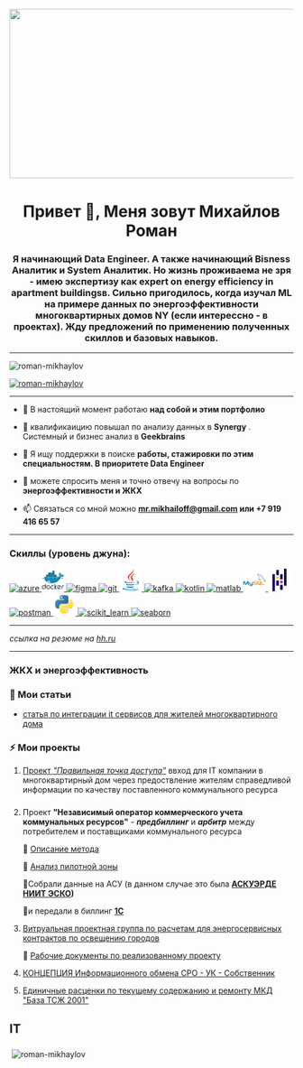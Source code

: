 <br clear="both">

</div>


<div align="center">
  <img height="300" width="600" src="https://user-images.githubusercontent.com/74038190/225813708-98b745f2-7d22-48cf-9150-083f1b00d6c9.gif"  />
</div>
<h1 align="center">Привет 👋, Меня зовут Михайлов Роман</h1>
<h3 align="center">Я начинающий Data Engineer. А также начинающий Bisness Аналитик и System Аналитик. Но жизнь проживаема не зря - имею экспертизу как expert on energy efficiency in apartment buildingsв. Сильно пригодилось, когда изучал ML на примере данных по энергоэффективности многоквартирных домов NY (если интерессно - в проектах). Жду предложений по применению полученных скиллов и базовых навыков. </h3>

***

<p align="left"> <img src="https://komarev.com/ghpvc/?username=roman-mikhaylov&label=Profile%20views&color=0e75b6&style=flat" alt="roman-mikhaylov" /> </p>

<p align="left"> <a href="https://github.com/ryo-ma/github-profile-trophy"><img src="https://github-profile-trophy.vercel.app/?username=roman-mikhaylov" alt="roman-mikhaylov" /></a> </p>

***

- 🔭 В настоящий момент работаю **над собой и этим портфолио**

- 🌱 квалификаицию повышал по анализу данных  в **Synergy** . Системный и бизнес анализ в **Geekbrains**

- 🤝 Я ищу поддержки в поиске **работы, стажировки по этим специальностям. В приоритете Data Engineer**

- 💬 можете спросить меня и точно отвечу на вопросы по **энергоэффективности и ЖКХ**

- 📫 Связаться со мной можно **mr.mikhailoff@gmail.com или +7 919 416 65 57**

***

<h3 align="left">Скиллы (уровень джуна):</h3>
<p align="left"> <a href="https://azure.microsoft.com/en-in/" target="_blank" rel="noreferrer"> <img src="https://www.vectorlogo.zone/logos/microsoft_azure/microsoft_azure-icon.svg" alt="azure" width="40" height="40"/> </a> <a href="https://www.docker.com/" target="_blank" rel="noreferrer"> <img src="https://raw.githubusercontent.com/devicons/devicon/master/icons/docker/docker-original-wordmark.svg" alt="docker" width="40" height="40"/> </a> <a href="https://www.figma.com/" target="_blank" rel="noreferrer"> <img src="https://www.vectorlogo.zone/logos/figma/figma-icon.svg" alt="figma" width="40" height="40"/> </a> <a href="https://git-scm.com/" target="_blank" rel="noreferrer"> <img src="https://www.vectorlogo.zone/logos/git-scm/git-scm-icon.svg" alt="git" width="40" height="40"/> </a> <a href="https://www.java.com" target="_blank" rel="noreferrer"> <img src="https://raw.githubusercontent.com/devicons/devicon/master/icons/java/java-original.svg" alt="java" width="40" height="40"/> </a> <a href="https://kafka.apache.org/" target="_blank" rel="noreferrer"> <img src="https://www.vectorlogo.zone/logos/apache_kafka/apache_kafka-icon.svg" alt="kafka" width="40" height="40"/> </a> <a href="https://kotlinlang.org" target="_blank" rel="noreferrer"> <img src="https://www.vectorlogo.zone/logos/kotlinlang/kotlinlang-icon.svg" alt="kotlin" width="40" height="40"/> </a> <a href="https://www.mathworks.com/" target="_blank" rel="noreferrer"> <img src="https://upload.wikimedia.org/wikipedia/commons/2/21/Matlab_Logo.png" alt="matlab" width="40" height="40"/> </a> <a href="https://www.mysql.com/" target="_blank" rel="noreferrer"> <img src="https://raw.githubusercontent.com/devicons/devicon/master/icons/mysql/mysql-original-wordmark.svg" alt="mysql" width="40" height="40"/> </a> <a href="https://pandas.pydata.org/" target="_blank" rel="noreferrer"> <img src="https://raw.githubusercontent.com/devicons/devicon/2ae2a900d2f041da66e950e4d48052658d850630/icons/pandas/pandas-original.svg" alt="pandas" width="40" height="40"/> </a> <a href="https://postman.com" target="_blank" rel="noreferrer"> <img src="https://www.vectorlogo.zone/logos/getpostman/getpostman-icon.svg" alt="postman" width="40" height="40"/> </a> <a href="https://www.python.org" target="_blank" rel="noreferrer"> <img src="https://raw.githubusercontent.com/devicons/devicon/master/icons/python/python-original.svg" alt="python" width="40" height="40"/> </a> <a href="https://scikit-learn.org/" target="_blank" rel="noreferrer"> <img src="https://upload.wikimedia.org/wikipedia/commons/0/05/Scikit_learn_logo_small.svg" alt="scikit_learn" width="40" height="40"/> </a> <a href="https://seaborn.pydata.org/" target="_blank" rel="noreferrer"> <img src="https://seaborn.pydata.org/_images/logo-mark-lightbg.svg" alt="seaborn" width="40" height="40"/> </a> </p>

***

_ссылка на резюме на [hh.ru](https://yoshkar-ola.hh.ru/applicant/resumes/view?resume=7c1c9224ff0bb436530039ed1f435754334752)_

***

### ЖКХ и энергоэффективность
###
<h3 align="left">📕 Мои статьи</h3>

- [статья по интеграции it сервисов для жителей многоквартирного дома](https://docs.google.com/document/d/1yXBuoo3sU4N4eZbHQ2h6A3Jb9nx0VAlI/edit?usp=sharing&ouid=104796862401805548600&rtpof=true&sd=true)
###
<h3 align="left">⚡ Мои проекты</h3>

1. [Проект _"Правильная точка доступа"_](https://drive.google.com/file/d/0B9AA5Sx172NnUFNSelloZlVVQTQ/view?usp=sharing&resourcekey=0-giaCks15eQy9b20-hcOAQA2)
    ввход для IT компании в многоквартирный дом через предоствление жителям справедливой информации по качеству поставленного коммунального ресурса  
###     
    
2. Проект __"Независимый оператор коммерческого учета коммунальных ресурсов"__ - ___предбиллинг___ и ___арбитр___ между потребителем и поставщиками коммунального ресурса
   
   💬 [Описание метода](https://docs.google.com/document/d/0B9AA5Sx172NnZFlOenZpYWw1WmM/edit?usp=sharing&ouid=104796862401805548600&resourcekey=0-P8riyK7FA0PwbPFIGGxpmA&rtpof=true&sd=true)
   
   💬 [Анализ пилотной зоны](https://docs.google.com/document/d/0B9AA5Sx172NnbzJoZ0ZJZU8wOGc/edit?usp=sharing&ouid=104796862401805548600&resourcekey=0-P4SQiNKz286E1HpGCuN85g&rtpof=true&sd=true)
   
   💬Собрали данные на АСУ (в данном случае это была __[АСКУЭРДЕ НИИТ ЭСКО](https://esco3e.ru/products/ascurde/askurde/))__ 
   
   💬и передали в биллинг __[1С](https://vgkh.ru/jsk/jkh/)__ 

3. [Витруальная проектная группа по расчетам для энергосервисных контрактов по освещению городов](https://docs.google.com/presentation/d/162a7uzGYHL2zCgebDZ3XdCIAbFeCBQwt/edit?usp=sharing&ouid=104796862401805548600&rtpof=true&sd=true)

    💬 [Рабочие документы по реализованному проекту](https://drive.google.com/drive/folders/0B9AA5Sx172NnVWw1Yzh5Vkk5VHM?resourcekey=0-I4yhcHuUo5PFuudFjtN4EQ&usp=sharing) 

4. [КОНЦЕПЦИЯ Информационного обмена СРО - УК - Собственник](https://docs.google.com/presentation/d/1xFizkWtDwSTmXs_ezFo4v7wCnM8WdoYz/edit?usp=sharing&ouid=104796862401805548600&rtpof=true&sd=true)

5. [Единичные расценки по текущему содержанию и ремонту МКД "База ТСЖ 2001"](https://docs.google.com/presentation/d/1VLkAk7mMN5tvQHZMfIxEIPvQeR8Etf2s/edit?usp=sharing&ouid=104796862401805548600&rtpof=true&sd=true)

## IT

###


 
 <p>&nbsp;<img align="center" src="https://github-readme-stats.vercel.app/api?username=roman-mikhaylov&show_icons=true&locale=en" alt="roman-mikhaylov" /></p>









